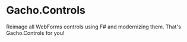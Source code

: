 # Gacho.Controls
Reimage all WebForms controls using F# and modernizing them. That's Gacho.Controls for you!
